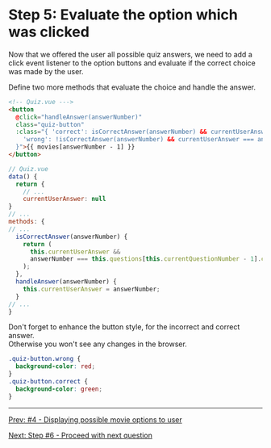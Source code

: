 # Step 5: Evaluate the option which was clicked

Now that we offered the user all possible quiz answers, we need to add a click event listener to the option buttons and evaluate if the correct choice was made by the user.

Define two more methods that evaluate the choice and handle the answer.

```html
<!-- Quiz.vue --->
<button
  @click="handleAnswer(answerNumber)"
  class="quiz-button"
  :class="{ 'correct': isCorrectAnswer(answerNumber) && currentUserAnswer === answerNumber,
    'wrong': !isCorrectAnswer(answerNumber) && currentUserAnswer === answerNumber
  }">{{ movies[answerNumber - 1] }}
</button>
```

```javascript
// Quiz.vue
data() {
  return {
    // ...
    currentUserAnswer: null
}
// ...
methods: {
// ...
  isCorrectAnswer(answerNumber) {
    return (
      this.currentUserAnswer &&
      answerNumber === this.questions[this.currentQuestionNumber - 1].correct
    );
  },
  handleAnswer(answerNumber) {
    this.currentUserAnswer = answerNumber;
  }
// ...
}
```

Don't forget to enhance the button style, for the incorrect and correct answer.  
Otherwise you won't see any changes in the browser.

```css
.quiz-button.wrong {
  background-color: red;
}
.quiz-button.correct {
  background-color: green;
}
```

---

[Prev: #4 - Displaying possible movie options to user](step4.md)

[Next: Step #6 - Proceed with next question](step6.md)

